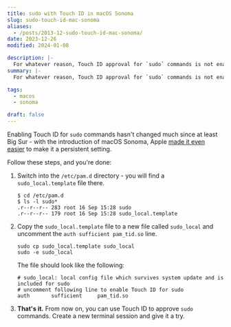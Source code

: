 ```yaml
---
title: sudo with Touch ID in macOS Sonoma
slug: sudo-touch-id-mac-sonoma
aliases:
  - /posts/2013-12-sudo-touch-id-mac-sonoma/
date: 2023-12-26
modified: 2024-01-08

description: |-
  For whatever reason, Touch ID approval for `sudo` commands is not enabled by default in macOS. Fortunately, it's easy to change that.
summary: |-
  For whatever reason, Touch ID approval for `sudo` commands is not enabled by default in macOS. Fortunately, it's easy to change that.

tags:
  - macos
  - sonoma

draft: false
---
```


Enabling Touch ID for `sudo` commands hasn't changed much since at least Big Sur - with the introduction of macOS Sonoma, Apple [made it even easier](https://support.apple.com/kb/HT213893) to make it a persistent setting.

Follow these steps, and you're done:

1. Switch into the `/etc/pam.d` directory - you will find a `sudo_local.template` file there.

   ```console
   $ cd /etc/pam.d
   $ ls -l sudo*
   .r--r--r-- 283 root 16 Sep 15:28 sudo
   .r--r--r-- 179 root 16 Sep 15:28 sudo_local.template
   ```

2. Copy the `sudo_local.template` file to a new file called `sudo_local` and uncomment the `auth sufficient pam_tid.so` line.

   ```console
   sudo cp sudo_local.template sudo_local
   sudo -e sudo_local
   ```

   The file should look like the following:

   ```shell
   # sudo_local: local config file which survives system update and is included for sudo
   # uncomment following line to enable Touch ID for sudo
   auth       sufficient     pam_tid.so
   ```

3. **That's it.** From now on, you can use Touch ID to approve `sudo` commands. Create a new terminal session and give it a try.
